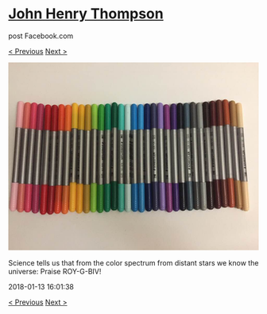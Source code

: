 # [John Henry Thompson](../README.md)
post Facebook.com

[< Previous](2018-01-14-1.md) [Next >](2018-01-13-2.md)

[![](../media/2018-01-13/Timeline-Photos-Science-tells-us-that-from-the-color-spectrum-fr.jpg)](../README.md)

Science tells us that from the color spectrum from distant stars we know the universe: Praise ROY-G-BIV!

2018-01-13 16:01:38

[< Previous](2018-01-14-1.md) [Next >](2018-01-13-2.md)